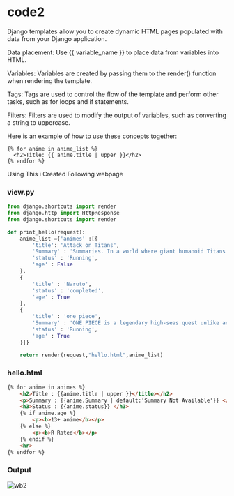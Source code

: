 # code2 

Django templates allow you to create dynamic HTML pages populated with data from your Django application.

Data placement: Use {{ variable_name }} to place data from variables into HTML.

Variables: Variables are created by passing them to the render() function when rendering the template.

Tags: Tags are used to control the flow of the template and perform other tasks, such as for loops and if statements.

Filters: Filters are used to modify the output of variables, such as converting a string to uppercase.

Here is an example of how to use these concepts together:
```
{% for anime in anime_list %}
  <h2>Title: {{ anime.title | upper }}</h2>
{% endfor %}
```
Using This i Created Following webpage
### view.py

```python
from django.shortcuts import render
from django.http import HttpResponse
from django.shortcuts import render

def print_hello(request):
    anime_list ={'animes' :[{
        'title': 'Attack on Titans',
        'Summary' : 'Summaries. In a world where giant humanoid Titans prey on humans, Eren joins the scouting legion to get revenge on the monsters who killed everyone in his town. A teenage boy named Eren Jaeger must use his special gift to fight alongside with the military to defeat the titan race.',
        'status' : 'Running',
        'age' : False
    },
    {
        'title' : 'Naruto',
        'status' : 'completed',
        'age' : True
    },
    {
        'title' : 'one piece',
        'Summary' : 'ONE PIECE is a legendary high-seas quest unlike any other. Luffy is a young adventurer who has longed for a life of freedom ever since he can remember. He sets off from his small village on a perilous journey to find the legendary fabled treasure, ONE PIECE, to become King of the Pirates!',
        'status' : 'Running',
        'age' : True
    }]}

    return render(request,"hello.html",anime_list)
```

### hello.html

```html
{% for anime in animes %}
    <h2>Title : {{anime.title | upper }}</title></h2>
    <p>Summary : {{anime.Summary | default:'Summary Not Available'}} </p>
    <h3>Status : {{anime.status}} </h3>
    {% if anime.age %}
        <p><b>13+ anime</b></p>
    {% else %}
        <p><b>R Rated</b></p>
    {% endif %}
    <hr>
{% endfor %}
```

### Output
![wb2](https://github.com/nithinganesh1/django/assets/122164879/eb0b8cd6-4da2-4b9d-a74c-1c325a352f43)
